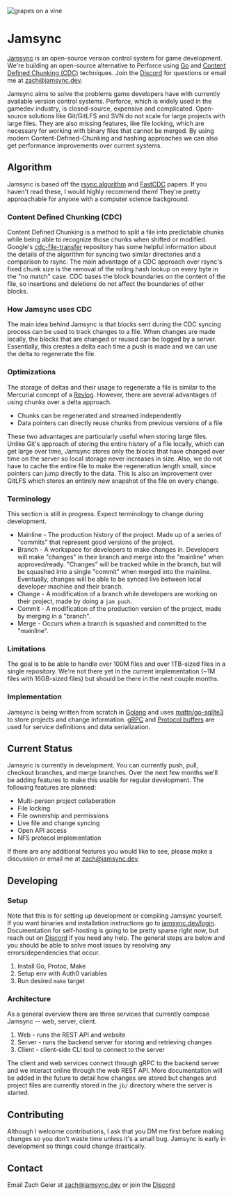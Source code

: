 ![grapes on a vine](https://jamsync.dev/favicon.svg)

# Jamsync

[Jamsync](https://jamsync.dev) is an open-source version control system for game
development. We're building an open-source alternative to Perforce using
[Go](https://go.dev) and
[Content Defined Chunking (CDC)](https://www.usenix.org/conference/atc16/technical-sessions/presentation/xia)
techniques. Join the [Discord](https://discord.gg/6bK3GPKhpa) for questions or
email me at [zach@jamsync.dev](zach@jamsync.dev).

Jamsync aims to solve the problems game developers have with currently available
version control systems. Perforce, which is widely used in the gamedev industry,
is closed-source, expensive and complicated. Open-source solutions like
Git/GitLFS and SVN do not scale for large projects with large files. They are
also missing features, like file locking, which are necessary for working with
binary files that cannot be merged. By using modern Content-Defined-Chunking and
hashing approaches we can also get performance improvements over current
systems.

## Algorithm

Jamsync is based off the
[rsync algorithm](https://www.andrew.cmu.edu/course/15-749/READINGS/required/cas/tridgell96.pdf)
and
[FastCDC](https://www.usenix.org/conference/atc16/technical-sessions/presentation/xia)
papers. If you haven't read these, I would highly recommend them! They're pretty
approachable for anyone with a computer science background.

### Content Defined Chunking (CDC)

Content Defined Chunking is a method to split a file into predictable chunks
while being able to recognize those chunks when shifted or modified. Google's
[cdc-file-transfer](https://github.com/google/cdc-file-transfer) repository has
some helpful information about the details of the algorithm for syncing two
similar directories and a comparison to rsync. The main advantage of a CDC
approach over rsync's fixed chunk size is the removal of the rolling hash lookup
on every byte in the "no match" case. CDC bases the block boundaries on the
content of the file, so insertions and deletions do not affect the boundaries of
other blocks.

### How Jamsync uses CDC

The main idea behind Jamsync is that blocks sent during the CDC syncing process
can be used to track changes to a file. When changes are made locally, the
blocks that are changed or reused can be logged by a server. Essentially, this
creates a delta each time a push is made and we can use the delta to regenerate
the file.

### Optimizations

The storage of deltas and their usage to regenerate a file is similar to the
Mercurial concept of a
[Revlog](https://book.mercurial-scm.org/read/concepts.html#fast-retrieval).
However, there are several advantages of using chunks over a delta approach.

- Chunks can be regenerated and streamed independently
- Data pointers can directly reuse chunks from previous versions of a file

These two advantages are particularly useful when storing large files. Unlike
Git's approach of storing the entire history of a file locally, which can get
large over time, Jamsync stores only the blocks that have changed over time on
the server so local storage never increases in size. Also, we do not have to
cache the entire file to make the regeneration length small, since pointers can
jump directly to the data. This is also an improvement over GitLFS which stores
an entirely new snapshot of the file on every change.

### Terminology

This section is still in progress. Expect terminology to change during
development.

- Mainline - The production history of the project. Made up of a series of
  "commits" that represent good versions of the project.
- Branch - A workspace for developers to make changes in. Developers will make
  "changes" in their branch and merge into the "mainline" when approved/ready.
  "Changes" will be tracked while in the branch, but will be squashed into a
  single "commit" when merged into the mainline. Eventually, changes will be
  able to be synced live between local developer machine and their branch.
- Change - A modification of a branch while developers are working on their
  project, made by doing a `jam push`.
- Commit - A modification of the production version of the project, made by
  merging in a "branch".
- Merge - Occurs when a branch is squashed and committed to the "mainline".

### Limitations

The goal is to be able to handle over 100M files and over 1TB-sized files in a
single repository. We're not there yet in the current implementation (~1M files
with 16GB-sized files) but should be there in the next couple months.

### Implementation

Jamsync is being written from scratch in [Golang](https://go.dev/) and uses
[mattn/go-sqlite3](https://github.com/mattn/go-sqlite3) to store projects and
change information. [gRPC](https://grpc.io/) and
[Protocol buffers](https://developers.google.com/protocol-buffers) are used for
service definitions and data serialization.

## Current Status

Jamsync is currently in development. You can currently push, pull, checkout
branches, and merge branches. Over the next few months we'll be adding features
to make this usable for regular development. The following features are planned:

- Multi-person project collaboration
- File locking
- File ownership and permissions
- Live file and change syncing
- Open API access
- NFS protocol implementation

If there are any additional features you would like to see, please make a
discussion or email me at [zach@jamsync.dev](mailto:zach@jamsync.dev).

## Developing

### Setup

Note that this is for setting up development or compiling Jamsync yourself. If
you want binaries and installation instructions go to
[jamsync.dev/login](https://jamsync.dev). Documentation for self-hosting is
going to be pretty sparse right now, but reach out on
[Discord](https://discord.gg/6bK3GPKhpa) if you need any help. The general steps
are below and you should be able to solve most issues by resolving any
errors/dependencies that occur.

1. Install Go, Protoc, Make
2. Setup env with Auth0 variables
3. Run desired `make` target

### Architecture

As a general overview there are three services that currently compose Jamsync --
web, server, client.

1. Web - runs the REST API and website
2. Server - runs the backend server for storing and retrieving changes
3. Client - client-side CLI tool to connect to the server

The client and web services connect through gRPC to the backend server and we
interact online through the web REST API. More documentation will be added in
the future to detail how changes are stored but changes and project files are
currently stored in the `jb/` directory where the server is started.

## Contributing

Although I welcome contributions, I ask that you DM me first before making
changes so you don't waste time unless it's a small bug. Jamsync is early in
development so things could change drastically.

## Contact

Email Zach Geier at [zach@jamsync.dev](mailto:zach@jamsync.dev) or join the
[Discord](https://discord.gg/6bK3GPKhpa)
